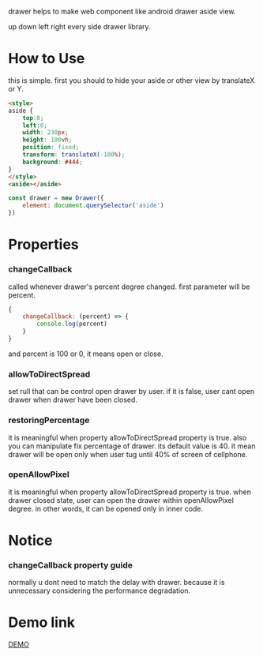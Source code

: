 drawer helps to make web component like android drawer aside view.

up down left right every side drawer library.

# How to Use
this is simple.
first you should to hide your aside or other view by translateX or Y.

```html
<style>
aside {
    top:0;
    left:0;
    width: 230px;
    height: 100vh;
    position: fixed;
    transform: translateX(-100%);
    background: #444;
}
</style>
<aside></aside>
```
```javascript
const drawer = new Drawer({
    element: document.querySelector('aside')
})
```


# Properties
### changeCallback
called whenever drawer's percent degree changed.
first parameter will be percent.
```javascript
{
    changeCallback: (percent) => {
        console.log(percent)
    }
}
```
and percent is 100 or 0, it means open or close.


### allowToDirectSpread
set rull that can be control open drawer by user.
if it is false, user cant open drawer when drawer have been closed.

### restoringPercentage
it is meaningful when property allowToDirectSpread property is true.
also you can manipulate fix percentage of drawer. its default value is 40. it mean drawer will be open only when user tug until 40% of screen of cellphone.

### openAllowPixel
it is meaningful when property allowToDirectSpread property is true.
when drawer closed state, user can open the drawer within openAllowPixel degree. in other words, it can be opened only in inner code.

# Notice
### changeCallback property guide
normally u dont need to match the delay with drawer.
because it is unnecessary considering the performance degradation.


# Demo link
[DEMO](https://bino0216.github.io/portfolio/library/aside-drawer/example/index.html)

